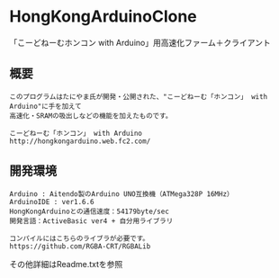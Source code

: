 # HongKongArduinoClone
「こーどねーむホンコン with Arduino」用高速化ファーム＋クライアント

## 概要
	このプログラムはたにやま氏が開発・公開された、"こーどねーむ「ホンコン」 with Arduino"に手を加えて
	高速化・SRAMの吸出しなどの機能を加えたものです。  
  
	こーどねーむ「ホンコン」 with Arduino
	http://hongkongarduino.web.fc2.com/
	
## 開発環境
	Arduino : Aitendo製のArduino UNO互換機（ATMega328P 16MHz）
	ArduinoIDE : ver1.6.6
	HongKongArduinoとの通信速度：54179byte/sec
	開発言語：ActiveBasic ver4 + 自分用ライブラリ
	
	コンパイルにはこちらのライブラが必要です。
	https://github.com/RGBA-CRT/RGBALib


その他詳細はReadme.txtを参照
